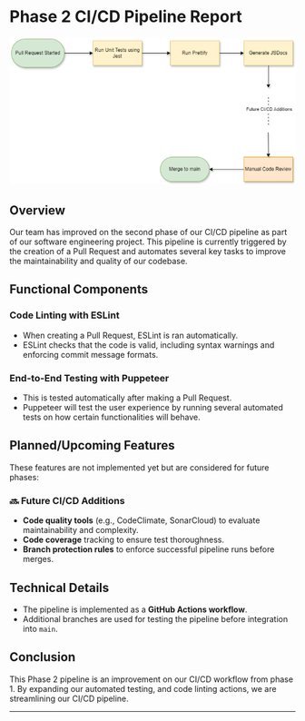 # Phase 2 CI/CD Pipeline Report

![CI/CD Pipeline Diagram](./phase1.drawio.png)

## Overview

Our team has improved on the second phase of our CI/CD pipeline as part of our software engineering project. This pipeline is currently triggered by the creation of a Pull Request and automates several key tasks to improve the maintainability and quality of our codebase.

## Functional Components

### Code Linting with ESLint
- When creating a Pull Request, ESLint is ran automatically.
- ESLint checks that the code is valid, including syntax warnings and enforcing commit message formats.

### End-to-End Testing with Puppeteer
- This is tested automatically after making a Pull Request.
- Puppeteer will test the user experience by running several automated tests on how certain functionalities will behave.

## Planned/Upcoming Features

These features are not implemented yet but are considered for future phases:

### 🔜 Future CI/CD Additions
- **Code quality tools** (e.g., CodeClimate, SonarCloud) to evaluate maintainability and complexity.
- **Code coverage** tracking to ensure test thoroughness.
- **Branch protection rules** to enforce successful pipeline runs before merges.

## Technical Details

- The pipeline is implemented as a **GitHub Actions workflow**.
- Additional branches are used for testing the pipeline before integration into `main`.

## Conclusion

This Phase 2 pipeline is an improvement on our CI/CD workflow from phase 1. By expanding our automated testing, and code linting actions, we are streamlining our CI/CD pipeline.

---